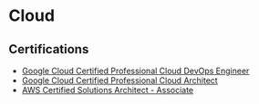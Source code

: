 # Cloud

## Certifications

- [Google Cloud Certified Professional Cloud DevOps Engineer](https://cloud.google.com/learn/certification/cloud-devops-engineer)
- [Google Cloud Certified Professional Cloud Architect](https://cloud.google.com/learn/certification/cloud-architect)
- [AWS Certified Solutions Architect - Associate](https://aws.amazon.com/certification/certified-solutions-architect-associate/)
